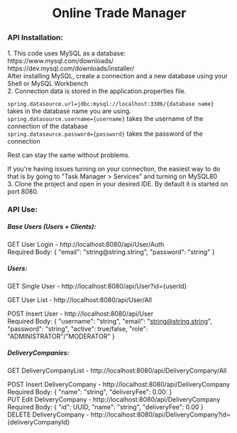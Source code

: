 <h1><p align="center">Online Trade Manager</p></h1>

<h3>API Installation:</h3>
1. This code uses MySQL as a database: https://www.mysql.com/downloads/ <br>
https://dev.mysql.com/downloads/installer/ <br>
   After installing MySQL, create a connection and a new database using your Shell or MySQL Workbench <br>
2. Connection data is stored in the application.properties file. <br>

``` spring.datasource.url=jdbc:mysql://localhost:3306/{database name} ``` takes in the database name you are using. <br>
``` spring.datasource.username={username} ``` takes the username of the connection of the database <br>
``` spring.datasource.password={password} ``` takes the password of the connection <br>

Rest can stay the same without problems. <br>

If you're having issues turning on your connection, the easiest way to do that is by going to "Task Manager > Services" and turning on MySQL80 <br>
3. Clone the project and open in your desired IDE. By default it is started on port 8080.

<h3>API Use:</h3>

<h5> Base Users (Users + Clients): </h5>
GET User Login - http://localhost:8080/api/User/Auth <br>
Required Body: { 
                 "email": "string@string.string", 
                 "password": "string" 
               }

<h5> Users: </h5>
GET Single User - http://localhost:8080/api/User?id={userId} <br>

GET User List - http://localhost:8080/api/User/All <br>

POST Insert User - http://localhost:8080/api/User <br>
Required Body:  {
                "username": "string",
                "email": "string@string.string",
                "password": "string",
                "active": true/false,
                "role": "ADMINISTRATOR"/"MODERATOR"
                } <br>
               
<h5> DeliveryCompanies: </h5>
GET DeliveryCompanyList - http://localhost:8080/api/DeliveryCompany/All <br>

POST Insert DeliveryCompany - http://localhost:8080/api/DeliveryCompany <br>
Required Body:  {
                "name": "string",
                "deliveryFee": 0.00: 
                } <br>
PUT Edit DeliveryCompany - http://localhost:8080/api/DeliveryCompany <br>
Required Body:  {
                "id": UUID,
                "name": "string",
                "deliveryFee": 0.00
                } <br>
DELETE DeliveryCompany - http://localhost:8080/api/DeliveryCompany?id={deliveryCompanyId} <br>
